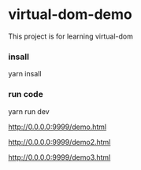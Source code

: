 # virtual-dom-demo

This project is for learning virtual-dom

### insall

yarn insall  

### run code

yarn run dev

http://0.0.0.0:9999/demo.html

http://0.0.0.0:9999/demo2.html

http://0.0.0.0:9999/demo3.html



